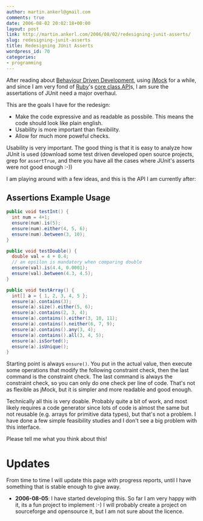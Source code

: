 ```yaml
---
author: martin.ankerl@gmail.com
comments: true
date: 2006-08-02 20:02:18+00:00
layout: post
link: http://martin.ankerl.com/2006/08/02/redesigning-junit-asserts/
slug: redesigning-junit-asserts
title: Redesigning JUnit Asserts
wordpress_id: 70
categories:
- programming
---
```


After reading about [Behaviour Driven Development](/2006/08/02/behaviour-driven-development/), using [jMock](http://www.jmock.org/) for a while, and since I am very fond of [Ruby](http://www.ruby-lang.org/en/)'s [core class API](http://www.rubycentral.com/ref/)s, I am sure the assertations of JUnit need a major overhaul.

This are the goals I have for the redesign:

* Make the code expressive and as readable as possbile. This means the code should look like plain english.
* Usability is more important than flexibility.
* Allow for much more poweful checks.

Usability is very important. The good thing is that it is easy to analyze how JUnit is used (download some test driven developed open source projects, grep for `assertTrue`, and there you have all the cases where JUnit's asserts were not good enough :-))

I am playing around with a few ideas, and this is the API I am currently after:


## Assertions Example Usage

```java   
public void testInt() {
  int num = 4+1;
  ensure(num).is(5);
  ensure(num).either(4, 5, 6);
  ensure(num).between(3, 10);
}

public void testDouble() {
  double val = 4 + 0.4;
  // an epsilon is mandatory when comparing double
  ensure(val).is(4.4, 0.0001);
  ensure(val).between(4.3, 4.5);
}

public void testArray() {
  int[] a = { 1, 2, 3, 4, 5 };
  ensure(a).contains(3);
  ensure(a).size().either(5, 6);
  ensure(a).contains(2, 3, 4);
  ensure(a).contains().either(3, 10, 11);
  ensure(a).contains().neither(6, 7, 9);
  ensure(a).contains().any(3, 4);
  ensure(a).contains().all(3, 4, 5);
  ensure(a).isSorted();
  ensure(a).isUnique();
}
```

Starting point is always `ensure()`. You put in the actual value, then execute some operations that modify the following constraint check, then the last command is the constraint check. The last command is always the constraint check, so you can only do one check per line of code. That's not as flexible as jMock, but it is simpler and more readable and good enough.

Technically all this is very doable. Probably quite a bit of work, and most likely requires a code generator since lots of code is almost the same but not reusable (e.g. arrays for primitive data types), but that's not a problem. I have done a few simple feasibility studies and I don't see a big problem with this interface.

Please tell me what you think about this!


# Updates

From time to time I will update this page with progress reports, until I have something that is stable enough to give away.

* **2006-08-05**: I have started developing this. So far I am very happy with it, its a fun project to implement :-) I will probably create a project on sourceforge and opensource it, but I am not sure about the licence.

